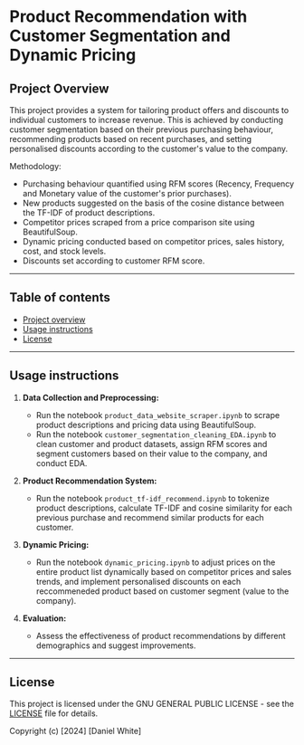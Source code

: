 # Product Recommendation with Customer Segmentation and Dynamic Pricing

## Project Overview

This project provides a system for tailoring product offers and discounts to individual customers to increase revenue. This is achieved by conducting customer segmentation based on their previous purchasing behaviour, recommending products based on recent purchases, and setting personalised discounts according to the customer's value to the company.



Methodology:
- Purchasing behaviour quantified using RFM scores (Recency, Frequency and Monetary value of the customer's prior purchases).
- New products suggested on the basis of the cosine distance between the TF-IDF of product descriptions.
- Competitor prices scraped from a price comparison site using BeautifulSoup.
- Dynamic pricing conducted based on competitor prices, sales history, cost, and stock levels.
- Discounts set according to customer RFM score.

---

## Table of contents

- [Project overview](#project-overview) 
- [Usage instructions](#usage-instructions)
- [License](#license) 

---

## Usage instructions

1. **Data Collection and Preprocessing:**
   - Run the notebook `product_data_website_scraper.ipynb` to scrape product descriptions and pricing data using BeautifulSoup.
   - Run the notebook `customer_segmentation_cleaning_EDA.ipynb` to clean customer and product datasets, assign RFM scores and segment customers based on their value to the company, and conduct EDA.

2. **Product Recommendation System:**
   - Run the notebook `product_tf-idf_recommend.ipynb` to tokenize product descriptions, calculate TF-IDF and cosine similarity for each previous purchase and recommend similar products for each customer.

3. **Dynamic Pricing:**
   - Run the notebook `dynamic_pricing.ipynb` to adjust prices on the entire product list dynamically based on competitor prices and sales trends, and implement personalised discounts on each reccommeneded product based on customer segment (value to the company).

5. **Evaluation:**
   - Assess the effectiveness of product recommendations by different demographics and suggest improvements.

---

## License

This project is licensed under the GNU GENERAL PUBLIC LICENSE - see the [LICENSE](LICENSE.txt) file for details.

Copyright (c) [2024] [Daniel White]
